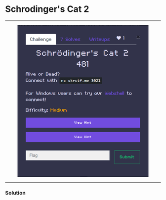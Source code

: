# Schrodinger's Cat 2

***

<figure><img src="../../../.gitbook/assets/image (2) (1) (1) (1).png" alt=""><figcaption></figcaption></figure>

***

### Solution

